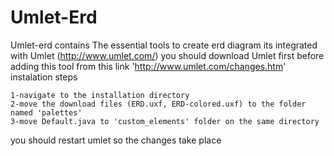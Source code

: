# Umlet-Erd

Umlet-erd  contains The essential tools to create erd diagram
its integrated with Umlet (http://www.umlet.com/)
you should download Umlet first before adding this tool from this link 'http://www.umlet.com/changes.htm'
instalation steps

```
1-navigate to the installation directory
2-move the download files (ERD.uxf, ERD-colored.uxf) to the folder named 'palettes'
3-move Default.java to 'custom_elements' folder on the same directory 
```

you should restart umlet so the changes take place
